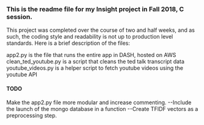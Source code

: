
### This is the readme file for my Insight project in Fall 2018, C session.

This project was completed over the course of two and half weeks, and as such, the coding style and readability is not up to production level standards.  Here is a brief description of the files:

app2.py is the file that runs the entire app in DASH, hosted on AWS
clean_ted_youtube.py is a script that cleans the ted talk transcript data
youtube_videos.py is a helper script to fetch youtube videos using the youtube API

#### TODO
Make the app2.py file more modular and increase commenting.
--Include the launch of the mongo database in a function
--Create TFIDF vectors as a preprocessing step.


